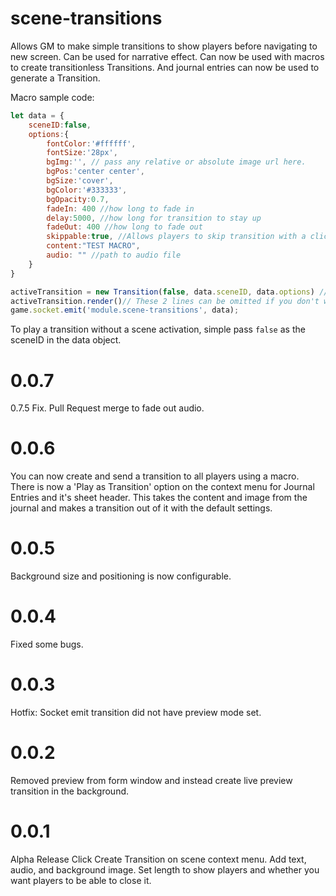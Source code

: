 # scene-transitions
Allows GM to make simple transitions to show players before navigating to new screen. Can be used for narrative effect. Can now be used with macros to create transitionless Transitions. And journal entries can now be used to generate a Transition.

Macro sample code:

```javascript
let data = {
	sceneID:false,
	options:{
		fontColor:'#ffffff',
		fontSize:'28px',
		bgImg:'', // pass any relative or absolute image url here.
		bgPos:'center center',
		bgSize:'cover',
		bgColor:'#333333',
		bgOpacity:0.7,
		fadeIn: 400 //how long to fade in
		delay:5000, //how long for transition to stay up
		fadeOut: 400 //how long to fade out
		skippable:true, //Allows players to skip transition with a click before delay runs out.
		content:"TEST MACRO",
		audio: "" //path to audio file
	}
}

activeTransition = new Transition(false, data.sceneID, data.options) //
activeTransition.render()// These 2 lines can be omitted if you don't want to personally see the transition.
game.socket.emit('module.scene-transitions', data);
```
To play a transition without a scene activation, simple pass `false` as the sceneID in the data object.

# 0.0.7
0.7.5 Fix. Pull Request merge to fade out audio.

# 0.0.6
You can now create and send a transition to all players using a macro. There is now a 'Play as Transition' option on the context menu for Journal Entries and it's sheet header. This takes the content and image from the journal and makes a transition out of it with the default settings.

# 0.0.5
Background size and positioning is now configurable.

# 0.0.4
Fixed some bugs.

# 0.0.3
Hotfix: Socket emit transition did not have preview mode set.

# 0.0.2
Removed preview from form window and instead create live preview transition in the background.

# 0.0.1
Alpha Release
Click Create Transition on scene context menu. Add text, audio, and background image. Set length to show players and whether you want players to be able to close it.
